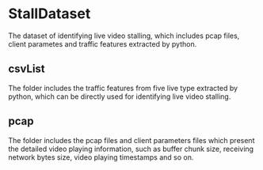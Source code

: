 # StallDataset
The dataset of identifying live video stalling, which includes pcap files, client parametes and traffic features extracted by python.

## csvList
The folder includes the traffic features from five live type extracted by python, which can be directly used for identifying live video stalling.

## pcap
The folder includes the pcap files and client parameters files which present the detailed video playing information, such as buffer chunk size, receiving network bytes size, video playing timestamps and so on. 
